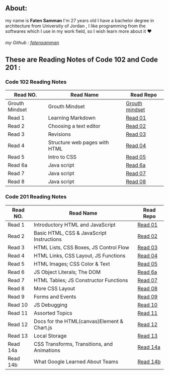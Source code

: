 

## About:
my name is **Faten Samman** I'm 27 years old I have a bachelor degree in architecture from University of Jordan , I like programming from the softwares which I use in my work field, so I wish learn more about it :heart:
###### my Github : [fatensamman](https://github.com/Fatensamman)

## These are Reading Notes of Code 102 and Code 201 :

### **Code 102** Reading Notes 

 |    Read NO.    |                  Read Name                |            Read Repo          |
 |----------------|-------------------------------------------|-------------------------------|
 | Grouth Mindset |               Grouth Mindset              |[Grouth mindset](Code102/gm.md)|
 |     Read 1     |              Learning Markdown            |  [Read 01](Code102/Read1.md)  |
 |     Read 2     |            Choosing a text editor         |  [Read 02](Code102/Read2.md)  |
 |     Read 3     |                  Revisions                |  [Read 03](Code102/Read3.md)  |
 |     Read 4     |         Structure web pages with HTML     |  [Read 04](Code102/Read4.md)  |
 |     Read 5     |                 Intro to CSS              |  [Read 05](Code102/Read5.md)  |
 |    Read 6a     |                 Java script               | [Read 6a](Code102/Read6a.md)  |
 |     Read 7     |                 Java script               |  [Read 07](Code102/Read7.md)  |
 |     Read 8     |                 Java script               |  [Read 08](Code102/Read8.md)  |

### **Code 201** Reading Notes

 |    Read NO.    |                 Read Name                 |            Read Repo          |
 |----------------|-------------------------------------------|-------------------------------|
 |     Read 1     |      Introductory HTML and JavaScript     |  [Read 01](Code201/Read1.md)  |
 |     Read 2     | Basic HTML, CSS & JavaScript Instructions |  [Read 02](Code201/Read2.md)  |
 |     Read 3     |   HTML Lists, CSS Boxes, JS Control Flow  |  [Read 03](Code201/Read3.md)  |
 |     Read 4     |   HTML Links, CSS Layout, JS Functions    |  [Read 04](Code201/Read4.md)  |
 |     Read 5     |       HTML Images; CSS Color & Text       |  [Read 05](Code201/Read5.md)  |
 |     Read 6     |        JS Object Literals; The DOM        |  [Read 6a](Code201/Read6.md)  |
 |     Read 7     |   HTML Tables; JS Constructor Functions   |  [Read 07](Code201/Read7.md)  |
 |     Read 8     |               More CSS Layout             |  [Read 08](Code201/Read8.md)  |
 |     Read 9     |              Forms and Events             |  [Read 09](Code201/Read9.md)  |
 |     Read 10    |                JS Debugging               |  [Read 10](Code201/Read10.md) |
 |     Read 11    |              Assorted Topics              |  [Read 11](Code201/Read11.md) |
 |     Read 12    |Docs for the HTML(canvas)Element & Chart.js|  [Read 12](Code201/Read12.md) |
 |     Read 13    |               Local Storage               |  [Read 13](Code201/Read13.md) |
 |    Read 14a    |CSS Transforms, Transitions, and Animations| [Read 14a](Code201/Read14a.md)|
 |    Read 14b    |      What Google Learned About Teams      | [Read 14b](Code201/Read14b.md)|